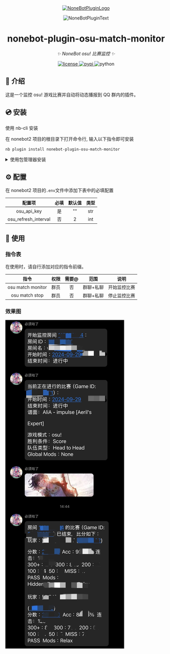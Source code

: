 <div align="center">
  <a href="https://v2.nonebot.dev/store"><img src="https://github.com/A-kirami/nonebot-plugin-osu-match-monitor/blob/resources/nbp_logo.png" width="180" height="180" alt="NoneBotPluginLogo"></a>
  <br>
  <p><img src="https://github.com/A-kirami/nonebot-plugin-osu-match-monitor/blob/resources/NoneBotPlugin.svg" width="240" alt="NoneBotPluginText"></p>
</div>

<div align="center">

# nonebot-plugin-osu-match-monitor

_✨ NoneBot osu! 比赛监控 ✨_


<a href="./LICENSE">
    <img src="https://img.shields.io/github/license/Sevenyine/nonebot-plugin-osu-match-monitor.svg" alt="license">
</a>
<a href="https://pypi.python.org/pypi/nonebot-plugin-osu-match-monitor">
    <img src="https://img.shields.io/pypi/v/nonebot-plugin-osu-match-monitor.svg" alt="pypi">
</a>
<img src="https://img.shields.io/badge/python-3.9+-blue.svg" alt="python">

</div>

## 📖 介绍

这是一个监控 osu! 游戏比赛并自动将动态播报到 QQ 群内的插件。

## 💿 安装

使用 nb-cli 安装

在 nonebot2 项目的根目录下打开命令行, 输入以下指令即可安装

    nb plugin install nonebot-plugin-osu-match-monitor

<details>
<summary>使用包管理器安装</summary>
在 nonebot2 项目的插件目录下, 打开命令行, 根据你使用的包管理器, 输入相应的安装命令

<details>
<summary>pip</summary>

    pip install nonebot-plugin-template
</details>
<details>
<summary>pdm</summary>

    pdm add nonebot-plugin-template
</details>
<details>
<summary>poetry</summary>

    poetry add nonebot-plugin-template
</details>
</details>

## ⚙️ 配置

在 nonebot2 项目的`.env`文件中添加下表中的必填配置

| 配置项 | 必填 | 默认值 | 类型 |
|:-----:|:----:|:----:|:----:|
| osu_api_key | 是 | "" | str |
| osu_refresh_interval | 否 | 2 | int |

## 🎉 使用
### 指令表

在使用时，请自行添加对应的指令前缀。

| 指令 | 权限 | 需要@ | 范围 | 说明 |
|:-----:|:----:|:----:|:----:|:----:|
| osu match monitor <id> | 群员 | 否 | 群聊+私聊 | 开始监控比赛 |
| osu match stop <id> | 群员 | 否 | 群聊+私聊 | 停止监控比赛 |
### 效果图

![example.jpg](https://github.com/Sevenyine/nonebot-plugin-osu-match-monitor/blob/resources/example.JPG?raw=true)